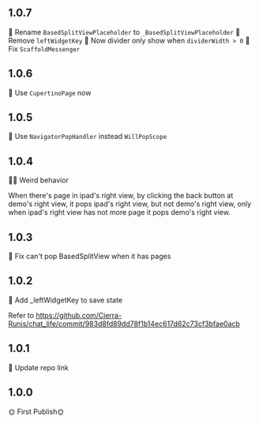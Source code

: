 ## 1.0.7

📖 Rename `BasedSplitViewPlaceholder` to `_BasedSplitViewPlaceholder`
📖 Remove `leftWidgetKey`
📖 Now divider only show when `dividerWidth > 0`
🔧 Fix `ScaffoldMessenger`

## 1.0.6

📖 Use `CupertinoPage` now

## 1.0.5

🔧 Use `NavigatorPopHandler` instead `WillPopScope`

## 1.0.4

😵‍💫 Weird behavior

When there's page in ipad's right view, by clicking the back button at demo's right view, it pops ipad's right view, but not demo's right view, only when ipad's right view has not more page it pops demo's right view.

## 1.0.3

🔧 Fix can't pop BasedSplitView when it has pages

## 1.0.2

🔧 Add \_leftWidgetKey to save state

Refer to <https://github.com/Cierra-Runis/chat_life/commit/983d8fd89dd78f1b14ec617d62c73cf3bfae0acb>

## 1.0.1

📖 Update repo link

## 1.0.0

🌞 First Publish🌞
